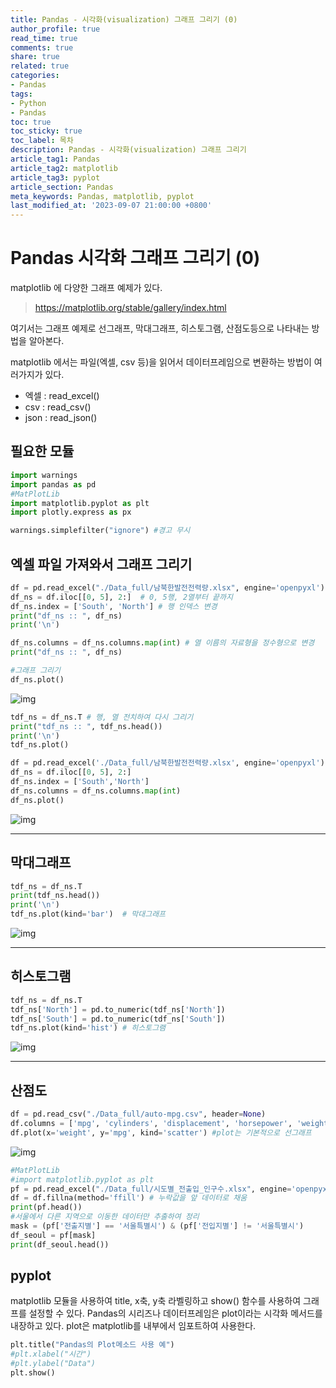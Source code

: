 ```yaml
---
title: Pandas - 시각화(visualization) 그래프 그리기 (0)
author_profile: true
read_time: true
comments: true
share: true
related: true
categories:
- Pandas
tags:
- Python
- Pandas
toc: true
toc_sticky: true
toc_label: 목차
description: Pandas - 시각화(visualization) 그래프 그리기
article_tag1: Pandas
article_tag2: matplotlib  
article_tag3: pyplot
article_section: Pandas
meta_keywords: Pandas, matplotlib, pyplot
last_modified_at: '2023-09-07 21:00:00 +0800'
---
```


# Pandas 시각화 그래프 그리기 (0)
matplotlib 에 다양한 그래프 예제가 있다.
> https://matplotlib.org/stable/gallery/index.html

여기서는 그래프 예제로 선그래프, 막대그래프, 히스토그램, 산점도등으로 나타내는 방법을 알아본다.

matplotlib 에서는 파일(엑셀, csv 등)을 읽어서 데이터프레임으로 변환하는 방법이 여러가지가 있다.
- 엑셀 : read_excel()
- csv : read_csv()
- json : read_json()

## 필요한 모듈
```py
import warnings
import pandas as pd
#MatPlotLib
import matplotlib.pyplot as plt
import plotly.express as px

warnings.simplefilter("ignore") #경고 무시
```

## 엑셀 파일 가져와서 그래프 그리기
```py
df = pd.read_excel("./Data_full/남북한발전전력량.xlsx", engine='openpyxl')
df_ns = df.iloc[[0, 5], 2:]  # 0, 5행, 2열부터 끝까지
df_ns.index = ['South', 'North'] # 행 인덱스 변경
print("df_ns :: ", df_ns) 
print('\n')

df_ns.columns = df_ns.columns.map(int) # 열 이름의 자료형을 정수형으로 변경
print("df_ns :: ", df_ns)

#그래프 그리기
df_ns.plot()
```
![img](/assets/images/pandas/Figure_1.png "pandas")

```py
tdf_ns = df_ns.T # 행, 열 전치하여 다시 그리기
print("tdf_ns :: ", tdf_ns.head())
print('\n')
tdf_ns.plot()

df = pd.read_excel('./Data_full/남북한발전전력량.xlsx', engine='openpyxl')
df_ns = df.iloc[[0, 5], 2:]
df_ns.index = ['South','North']
df_ns.columns = df_ns.columns.map(int)
df_ns.plot()
```
![img](/assets/images/pandas/Figure_2.png "pandas")


-----------
## 막대그래프
```py
tdf_ns = df_ns.T
print(tdf_ns.head())
print('\n')
tdf_ns.plot(kind='bar')  # 막대그래프
```
![img](/assets/images/pandas/Figure_5.png "pandas")


-----------
## 히스토그램
```py
tdf_ns = df_ns.T
tdf_ns['North'] = pd.to_numeric(tdf_ns['North'])
tdf_ns['South'] = pd.to_numeric(tdf_ns['South'])
tdf_ns.plot(kind='hist') # 히스토그램
```
![img](/assets/images/pandas/Figure_6.png "pandas")


-----------
## 산점도
```py
df = pd.read_csv("./Data_full/auto-mpg.csv", header=None)
df.columns = ['mpg', 'cylinders', 'displacement', 'horsepower', 'weight', 'acceleration', 'model year', 'origin', 'name']
df.plot(x='weight', y='mpg', kind='scatter') #plot는 기본적으로 선그래프
```
![img](/assets/images/pandas/Figure_7.png "pandas")


```py
#MatPlotLib
#import matplotlib.pyplot as plt
pf = pd.read_excel("./Data_full/시도별_전출입_인구수.xlsx", engine='openpyxl', header=0)
df = df.fillna(method='ffill') # 누락값을 앞 데이터로 채움  
print(pf.head())
#서울에서 다른 지역으로 이동한 데이터만 추출하여 정리
mask = (pf['전출지별'] == '서울특별시') & (pf['전입지별'] != '서울특별시')
df_seoul = pf[mask]
print(df_seoul.head())
```

## pyplot

matplotlib 모듈을 사용하여 title, x축, y축 라벨링하고 show() 함수를 사용하여 그래프를 설정할 수 있다.
Pandas의 시리즈나 데이터프레임은 plot이라는 시각화 메서드를 내장하고 있다. 
plot은 matplotlib를 내부에서 임포트하여 사용한다.

```py
plt.title("Pandas의 Plot메소드 사용 예")
#plt.xlabel("시간")
#plt.ylabel("Data")
plt.show()
```